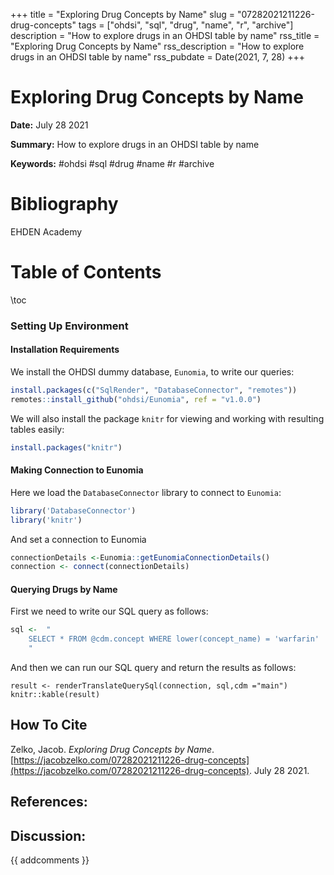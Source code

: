 +++
title = "Exploring Drug Concepts by Name"
slug = "07282021211226-drug-concepts"
tags = ["ohdsi", "sql", "drug", "name", "r", "archive"]
description = "How to explore drugs in an OHDSI table by name"
rss_title = "Exploring Drug Concepts by Name"
rss_description = "How to explore drugs in an OHDSI table by name"
rss_pubdate = Date(2021, 7, 28)
+++



Exploring Drug Concepts by Name
=========

**Date:** July 28 2021

**Summary:** How to explore drugs in an OHDSI table by name

**Keywords:** #ohdsi #sql #drug #name #r  #archive

Bibliography
==========

EHDEN Academy

Table of Contents
=========

\toc

### Setting Up Environment

#### Installation Requirements

We install the OHDSI dummy database, `Eunomia`, to write our queries:

```R
install.packages(c("SqlRender", "DatabaseConnector", "remotes"))
remotes::install_github("ohdsi/Eunomia", ref = "v1.0.0")
```

We will also install the package `knitr` for viewing and working with resulting tables easily:

```R
install.packages("knitr")
```

#### Making Connection to Eunomia

Here we load the `DatabaseConnector` library to connect to `Eunomia`: 

```R
library('DatabaseConnector')
library('knitr')
```

And set a connection to Eunomia

```R
connectionDetails <-Eunomia::getEunomiaConnectionDetails()
connection <- connect(connectionDetails)
```

#### Querying Drugs by Name

First we need to write our SQL query as follows:

```R
sql <-	"
	SELECT * FROM @cdm.concept WHERE lower(concept_name) = 'warfarin'
	"
```

And then we can run our SQL query and return the results as follows:

```
result <- renderTranslateQuerySql(connection, sql,cdm ="main")
knitr::kable(result)
```
## How To Cite

 Zelko, Jacob. _Exploring Drug Concepts by Name_. [https://jacobzelko.com/07282021211226-drug-concepts](https://jacobzelko.com/07282021211226-drug-concepts). July 28 2021.
## References:
## Discussion: 

{{ addcomments }}
